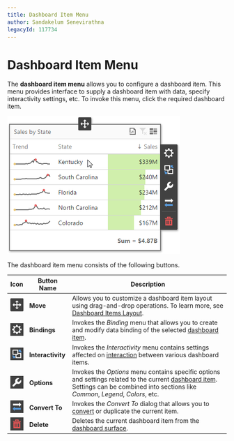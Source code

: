 ```yaml
---
title: Dashboard Item Menu
author: Sandakelum Senevirathna
legacyId: 117734
---
```

# Dashboard Item Menu
The **dashboard item menu** allows you to configure a dashboard item. This menu provides interface to supply a dashboard item with data, specify interactivity settings, etc. To invoke this menu, click the required dashboard item.

![wdd-dashboard-item-menu](../../../images/img125813.png)

The dashboard item menu consists of the following buttons.

| Icon | Button Name | Description |
|---|---|---|
| ![wdd-dashboard-item-menu-move](../../../images/img127117.png) | **Move** | Allows you to customize a dashboard item layout using drag-and-drop operations. To learn more, see [Dashboard Items Layout](../dashboard-layout/dashboard-items-layout.md). |
| ![wdd-dashboard-item-menu-bindings](../../../images/img127112.png) | **Bindings** | Invokes the _Binding_ menu that allows you to create and modify data binding of the selected [dashboard item](../dashboard-item-settings.md). |
| ![wdd-dashboard-item-menu-interactivity](../../../images/img127113.png) | **Interactivity** | Invokes the _Interactivity_ menu contains settings affected on [interaction](../interactivity.md) between various dashboard items. |
| ![wdd-dashboard-item-menu-options](../../../images/img127114.png) | **Options** | Invokes the _Options_ menu contains specific options and settings related to the current [dashboard item](../dashboard-item-settings.md). Settings can be combined into sections like _Common_, _Legend_, _Colors_, etc. |
| ![wdd-dashboard-item-menu-convert-to](../../../images/img127115.png) | **Convert To** | Invokes the _Convert To_ dialog that allows you to [convert](../convert-dashboard-items.md) or duplicate the current item. |
| ![wdd-dashboard-item-menu-delete](../../../images/img127116.png) | **Delete** | Deletes the current dashboard item from the [dashboard surface](dashboard-surface.md). |